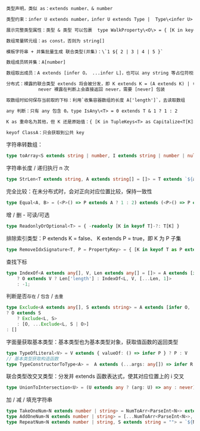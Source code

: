 ```txt
类型声明，类似 as：extends number、& number

类型约束：infer U extends number，infer U extends Type |  Type\<infer U>

展示完整类型属性：类型 & 类型 可以包裹  type WalkProperty\<O\> = { [K in keyof O]: O[K] } 来强制遍历显示属性内容

数组常量转元组：as const，否则为 string[]

模板字符串 + 并集批量生成 联合类型(并集)：\`1 ${ 2 | 3 | 4 | 5 }`

数组成员转并集：A[number]

数组取出成员：A extends [infer O， ...infer L]，也可以 any string 等占位符校验

分布式：裸露的联合类型 extends 将会被分发，即 K extends K = (A extends K) | (B extends K) | (C extends K) 
			never 裸露在判断上会直接返回 never，需要 [never] 包装

取数组时如何保存当前取的下标：利用`收集容器数组的长度 A['length']`，去读取数组

any 判断：只有 any 包含 0。type IsAny\<T> = 0 extends T & 1 ? 1 : 2

K as 重命名为其他，但 K 还是原始值：{ [K in TupleKeys<T> as Capitalize<T[K]>]: N extends true ? K : T[K] }

keyof ClassA：只会获取到公共 key
```

字符串转数组：

```typescript
type toArray<S extends string | number, I extends string | number | null = null> = `${S}` extends `${infer A}${infer L}` ? [I extends null ? A : I, ...toArray<L, I>] : []
```

字符串长度 / 递归执行 n 次

```typescript
type StrLen<T extends string, A extends string[] = []> = T extends `${any}${infer L}` ? StrLen<L, [...A, 1]> : A['length']
```

完全比较：在未分布式时，会对正向对应位置比较，保持一致性

```typescript
type Equal<A, B> = (<P>() => P extends A ? 1 : 2) extends (<P>() => P extends B ? 1 : 2) ? true : false
```

增 / 删 - 可读/可选

````typescript
type ReadonlyOrOptional<T> = { -readonly [K in keyof T]-?: T[K] }
````

排除索引类型：P extends K  = false、 K extends P = true，即 K 为 P 子集

```typescript
type RemoveIdxSignature<T, P = PropertyKey> = { [K in keyof T as P extends K ? never : K extends P ? K : never]: T[K] };
```

查找下标

````typescript
type IndexOf<A extends any[], V, Len extends any[] = []> = A extends [infer O, ...infer L]
    ? O extends V ? Len['length'] : IndexOf<L, V, [...Len, 1]>
    : -1;
````

判断是否`存在` / `包含` / `去重`

```typescript
type Exclude<A extends any[], S extends string> = A extends [infer O, ...infer L]
? O extends S 
    ? Exclude<L, S>
    : [O, ...Exclude<L, S | O>]
: []
```

字面量获取基本类型：基本类型也为基本类型对象，获取值函数的返回类型

```typescript
type TypeOfLiteral<V> = V extends { valueOf: () => infer P } ? P : V
// 基本类型获取构造函数
type TypeConstructorToType<A> =  A extends (...args: any[]) => infer R ? R : never
```

联合类型改交叉类型：分发并 extends 函数表达式，使其对应位置上的 i 交叉

```typescript
type UnionToIntersection<U> = (U extends any ? (arg: U) => any : never) extends ((arg: infer I) => void)? I : never
```

加 / 减 / 填充字符串

```typescript
type TakeOneNum<N extends number | string> = NumToArr<ParseInt<N>> extends [any, ...infer L] ? L['length'] : 0
type AddOneNum<N extends number | string> = [...NumToArr<ParseInt<N>>, 1]['length']
type RepeatNum<N extends number | string, S extends string = ""> = `${N}` extends "1" ? S : `${S}${RepeatNum<TakeOneNum<N>, S>}`
```

